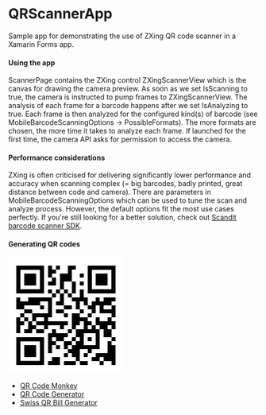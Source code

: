 # QRScannerApp
Sample app for demonstrating the use of ZXing QR code scanner in a Xamarin Forms app.

#### Using the app
ScannerPage contains the ZXing control ZXingScannerView which is the canvas for drawing the camera preview. As soon as we set IsScanning to true, the camera is instructed to pump frames to ZXingScannerView. The analysis of each frame for a barcode happens after we set IsAnalyzing to true.
Each frame is then analyzed for the configured kind(s) of barcode (see MobileBarcodeScanningOptions -> PossibleFormats). The more formats are chosen, the more time it takes to analyze each frame.
If launched for the first time, the camera API asks for permission to access the camera.

#### Performance considerations
ZXing is often criticised for delivering significantly lower performance and accuracy when scanning complex (= big barcodes, badly printed, great distance between code and camera).
There are parameters in MobileBarcodeScanningOptions which can be used to tune the scan and analyze process. However, the default options fit the most use cases perfectly.
If you're still looking for a better solution, check out [Scandit barcode scanner SDK](https://www.scandit.com/products/barcode-scanning/).

#### Generating QR codes
![alt text](https://raw.githubusercontent.com/hsrcasnet/QRScannerApp/master/qr-code.png "Sample QR Code")

- [QR Code Monkey](https://www.qrcode-monkey.com/)
- [QR Code Generator](https://www.qrcode-generator.ch/)
- [Swiss QR Bill Generator](https://www.codecrete.net/qrbill/bill)